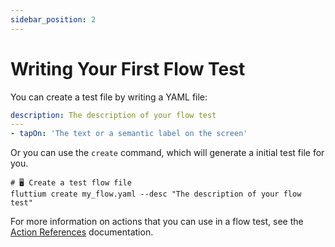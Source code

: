 ```yaml
---
sidebar_position: 2
---
```


# Writing Your First Flow Test

You can create a test file by writing a YAML file:

```yaml
description: The description of your flow test
---
- tapOn: 'The text or a semantic label on the screen'
```

Or you can use the `create` command, which will generate a initial test file for you.

```shell
# 🖥 Create a test flow file
fluttium create my_flow.yaml --desc "The description of your flow test"
```

For more information on actions that you can use in a flow test, see the
[Action References](/docs/actions) documentation.
